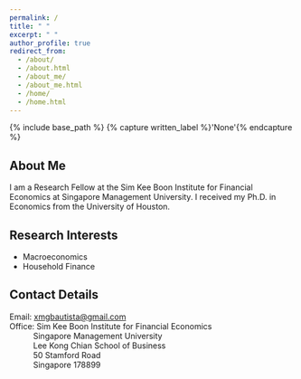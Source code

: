 ```yaml
---
permalink: /
title: " "
excerpt: " "
author_profile: true
redirect_from: 
  - /about/
  - /about.html
  - /about_me/
  - /about_me.html
  - /home/
  - /home.html
---
```


{% include base_path %}
{% capture written_label %}'None'{% endcapture %}

## About Me

I am a Research Fellow at the Sim Kee Boon Institute for Financial Economics at Singapore Management University. I received my Ph.D. in 
Economics from the University of Houston.

## Research Interests
* Macroeconomics
* Household Finance

## Contact Details
Email: [xmgbautista@gmail.com](mailto:xmgbautista@gmail.com) <br>
Office: Sim Kee Boon Institute for Financial Economics <br>
&emsp;&emsp;&emsp;Singapore Management University <br>
&emsp;&emsp;&emsp;Lee Kong Chian School of Business <br>
&emsp;&emsp;&emsp;50 Stamford Road <br>
&emsp;&emsp;&emsp;Singapore 178899